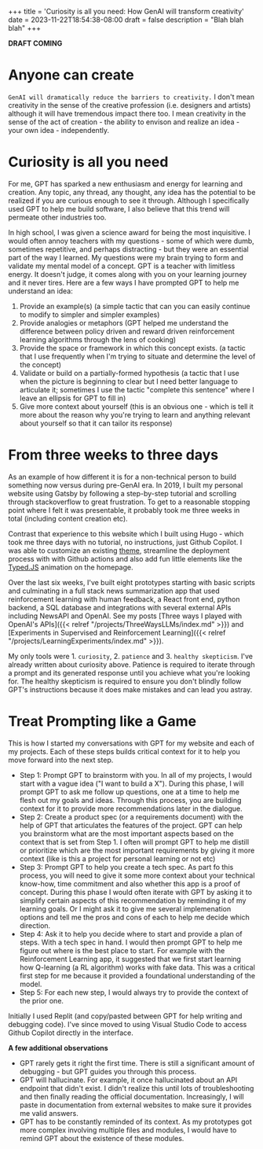 +++
title = 'Curiosity is all you need: How GenAI will transform creativity'
date = 2023-11-22T18:54:38-08:00
draft = false
description = "Blah blah blah"
+++

**DRAFT COMING**

# Anyone can create

`GenAI will dramatically reduce the barriers to creativity.` I don't mean creativity in the sense of the creative profession (i.e. designers and artists) although it will have tremendous impact there too. I mean creativity in the sense of the act of creation - the ability to envison and realize an idea - your own idea - independently. 
  
# Curiosity is all you need

For me, GPT has sparked a new enthusiasm and energy for learning and creation. Any topic, any thread, any thought, any idea has the potential to be realized if you are curious enough to see it through. Although I specifically used GPT to help me build software, I also believe that this trend will permeate other industries too.

In high school, I was given a science award for being the most inquisitive. I would often annoy teachers with my questions - some of which were dumb, sometimes repetitive, and perhaps distracting - but they were an essential part of the way I learned. My questions were my brain trying to form and validate my mental model of a concept. GPT is a teacher with limitless energy. It doesn't judge, it comes along with you on your learning journey and it never tires. Here are a few ways I have prompted GPT to help me understand an idea: 
1. Provide an example(s) (a simple tactic that can you can easily continue to modify to simpler and simpler examples)
2. Provide analogies or metaphors (GPT helped me understand the difference between policy driven and reward driven reinforcement learning algorithms through the lens of cooking)
3. Provide the space or framework in which this concept exists. (a tactic that I use frequently when I'm trying to situate and determine the level of the concept)
4. Validate or build on a partially-formed hypothesis (a tactic that I use when the picture is beginning to clear but I need better language to articulate it; sometimes I use the tactic "complete this sentence" where I leave an ellipsis for GPT to fill in)
5. Give more context about yourself (this is an obvious one - which is tell it more about the reason why you're trying to learn and anything relevant about yourself so that it can tailor its response)

# From three weeks to three days

As an example of how different it is for a non-technical person to build something now versus during pre-GenAI era. In 2019, I built my personal website using Gatsby by following a step-by-step tutorial and scrolling through stackoverflow to great frustration. To get to a reasonable stopping point where I felt it was presentable, it probably took me three weeks in total (including content creation etc).

Contrast that experience to this website which I built using Hugo - which took me three days with no tutorial, no instructions, just Github Copilot. I was able to customize an existing [theme](https://themes.gohugo.io/themes/archie/), streamline the deployment process with with Github actions and also add fun little elements like the [Typed.JS](https://mattboldt.com/demos/typed-js/) animation on the homepage. 

Over the last six weeks, I've built eight prototypes starting with basic scripts and culminating in a full stack news summarization app that used reinforcement learning with human feedback, a React front end, python backend, a SQL database and integrations with several external APIs including NewsAPI and OpenAI. See my posts [Three ways I played with OpenAI's APIs]({{< relref "/projects/ThreeWaysLLMs/index.md" >}}) and [Experiments in Supervised and Reinforcement Learning]({{< relref "/projects/LearningExperiments/index.md" >}}). 

My only tools were 1. `curiosity`, 2. `patience` and 3. `healthy skepticism`. I've already written about curiosity above. Patience is required to iterate through a prompt and its generated response until you achieve what you're looking for. The healthy skepticism is required to ensure you don't blindly follow GPT's instructions because it does make mistakes and can lead you astray.

# Treat Prompting like a Game 

This is how I started my conversations with GPT for my website and each of my projects. Each of these steps builds critical context for it to help you move forward into the next step.

- Step 1: Prompt GPT to brainstorm with you. In all of my projects, I would start with a vague idea ("I want to build a X"). During this phase, I will prompt GPT to ask me follow up questions, one at a time to help me flesh out my goals and ideas. Through this process, you are building context for it to provide more recommendations later in the dialogue. 
- Step 2: Create a product spec (or a requirements document) with the help of GPT that articulates the features of the project. GPT can help you brainstorm what are the most important aspects based on the context that is set from Step 1. I often will prompt GPT to help me distill or prioritize which are the most important requirements by giving it more context (like is this a project for personal learning or not etc)
- Step 3: Prompt GPT to help you create a tech spec. As part fo this process, you will need to give it some more context about your technical know-how, time commitment and also whether this app is a proof of concept. During this phase I would often iterate with GPT by asking it to simplify certain aspects of this recommendation by reminding it of my learning goals. Or I might ask it to give me several implemenation options and tell me the pros and cons of each to help me decide which direction. 
- Step 4: Ask it to help you decide where to start and provide a plan of steps. With a tech spec in hand. I would then prompt GPT to help me figure out where is the best place to start. For example with the Reinforcement Learning app, it suggested that we first start learning how Q-learning (a RL algorithm) works with fake data. This was a critical first step for me because it provided a foundational understanding of the model.
- Step 5: For each new step, I would always try to provide the context of the prior one. 

Initially I used Replit (and copy/pasted between GPT for help writing and debugging code). I've since moved to using Visual Studio Code to access Github Copilot directly in the interface.

**A few additional observations**
- GPT rarely gets it right the first time. There is still a significant amount of debugging - but GPT guides you through this process.
- GPT will hallucinate. For example, it once hallucinated about an API endpoint that didn't exist. I didn't realize this until lots of troubleshooting and then finally reading the official documentation. Increasingly, I will paste in documentation from external websites to make sure it provides me valid answers.
- GPT has to be constantly reminded of its context. As my prototypes got more complex involving multiple files and modules, I would have to remind GPT about the existence of these modules. 

 
